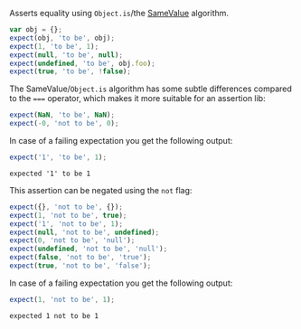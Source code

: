 Asserts equality using `Object.is`/the [SameValue](http://ecma-international.org/ecma-262/5.1/#sec-9.12) algorithm.

```js
var obj = {};
expect(obj, 'to be', obj);
expect(1, 'to be', 1);
expect(null, 'to be', null);
expect(undefined, 'to be', obj.foo);
expect(true, 'to be', !false);
```

The SameValue/`Object.is` algorithm has some subtle differences compared to the `===` operator, which makes it more suitable for an assertion lib:

```js
expect(NaN, 'to be', NaN);
expect(-0, 'not to be', 0);
```

In case of a failing expectation you get the following output:

```js
expect('1', 'to be', 1);
```

```output
expected '1' to be 1
```

This assertion can be negated using the `not` flag:

```js
expect({}, 'not to be', {});
expect(1, 'not to be', true);
expect('1', 'not to be', 1);
expect(null, 'not to be', undefined);
expect(0, 'not to be', 'null');
expect(undefined, 'not to be', 'null');
expect(false, 'not to be', 'true');
expect(true, 'not to be', 'false');
```

In case of a failing expectation you get the following output:

```js
expect(1, 'not to be', 1);
```

```output
expected 1 not to be 1
```
